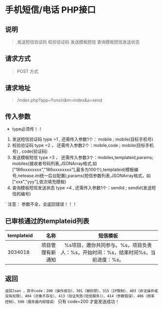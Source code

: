 # 手机短信/电话   PHP接口

## 说明

  > 发送短信验证码
  > 校验验证码
  > 发送模板短信
  > 查询模板短信发送状态

## 请求方式

   > POST 方式

## 请求地址

   >  /index.php?app=Yunxin&m=Index&a=send


## 传入参数
 * type必须传！！

1. 发送短信验证码  type =1   ,  还需传入参数1个： mobile ;  mobile(目标手机号) 
2. 校验验证码     type =2 ，    还需传入参数2个：mobile,code ;  mobile(目标手机号)  , code(验证码) 
3. 发送模板短信  type =3     ， 还需传入参数3个：mobiles,templateid,params; mobiles(接收者号码列表,JSONArray格式,如["186xxxxxxxx","186xxxxxxxx"],最多为100个),templateid(模板编号,netease.im统一后台配置),params(短信参数列表,JSONArray格式，如["xxx","yyy"],依次填充模板)
4. 查询模板短信发送状态  type =4 , 还需传入参数1个：sendid ; sendid(发送短信的编号) 

 ` 注意： 参数不全，会返回错误！！！

## 已审核通过的templateid列表
   | templateid  | 名称  | 短信模板
   | :-- | ----:| :--: |
   | 3034018  | 项目管理有新通知 | %s项目，邀你共同参与。%s，项目负责人：%s，开始时间：%s，结束时间%s，当前进度：%s。

## 返回
` 返回Json ，其中code：200（操作成功）、301（被封禁）、315（IP限制）、403（非法操作或没有权限）、404（对象不存在）、413（验证失败(短信服务)）、414（参数错误）、406（频率控制）、500（服务器内部错误）
` 只有 code=200 才是发送成功！

